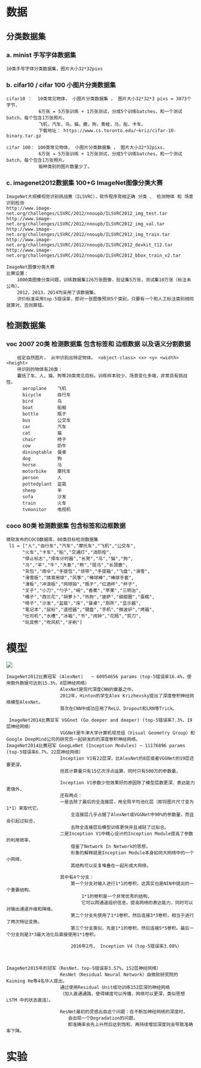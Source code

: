 # 数据
## 分类数据集
### a. minist 手写字体数据集
    10类手写字体分类数据集，图片大小32*32pixs
### b. cifar10 / cifar 100  小图片分类数据集 
    cifar10 ：  10类常见物体， 小图片分类数据集 ， 图片大小32*32*3 pixs = 3073个字节，
                6万张 = 5万张训练 + 1万张测试，分成5个训练batches，和一个测试batch，每个包含1万张照片。
                飞机，汽车，鸟，猫，鹿，狗，青蛙，马，船，卡车。
                下载地址： https://www.cs.toronto.edu/~kriz/cifar-10-binary.tar.gz
                
    cifar 100： 100类常见物体， 小图片分类数据集 ， 图片大小32*32pixs，
                6万张 = 5万张训练 + 1万张测试，分成5个训练batches，和一个测试batch，每个包含1万张照片。
                每种类别的图片数量少了。

### c. imagenet2012数据集 100+G ImageNet图像分类大赛
    ImageNet大规模视觉识别挑战赛（ILSVRC），软件程序竞相正确 分类 、 检测物体 和 场景识别检测
    http://www.image-net.org/challenges/LSVRC/2012/nnoupb/ILSVRC2012_img_test.tar
    http://www.image-net.org/challenges/LSVRC/2012/nnoupb/ILSVRC2012_img_val.tar
    http://www.image-net.org/challenges/LSVRC/2012/nnoupb/ILSVRC2012_img_train.tar
    http://www.image-net.org/challenges/LSVRC/2012/nnoupb/ILSVRC2012_devkit_t12.tar
    http://www.image-net.org/challenges/LSVRC/2012/nnoupb/ILSVRC2012_bbox_train_v2.tar
    
    ImageNet图像分类大赛
    比赛设置：
        1000类图像分类问题，训练数据集126万张图像，验证集5万张，测试集10万张（标注未公布）。
        2012，2013，2014均采用了该数据集。
        评价标准采用top-5错误率，即对一张图像预测5个类别，只要有一个和人工标注类别相同就算对，否则算错。
        
        

## 检测数据集
### voc 2007  20类 检测数据集 包含标签和 边框数据 以及语义分割数据

        给定自然图片， 从中识别出特定物体。 <object-class> <x> <y> <width> <height>
        待识别的物体有20类：
        囊括了车、人、猫、狗等20类常见目标。训练样本较少、场景变化多端，非常具有挑战性。
          aeroplane    飞机
          bicycle      自行车
          bird         鸟
          boat         船舶
          bottle       瓶子
          bus          公交车
          car          汽车
          cat          猫
          chair        椅子
          cow          奶牛
          diningtable  餐桌
          dog          狗
          horse        马
          motorbike    摩托车
          person       人
          pottedplant  盆栽
          sheep        羊
          sofa         沙发
          train        火车
          tvmonitor    电视机



### coco      80类 检测数据集 包含标签和边框数据
    微软发布的COCO数据库，80类目标检测数据集
     l1 = ["人","自行车","汽车","摩托车","飞机","公交车",
          "火车","卡车","船","交通灯","消防栓",
          "停止标志","停车计时器","长凳","鸟","猫","狗",
          "马","羊","牛","大象","熊","斑马","长颈鹿",
          "背包","雨伞","手提包","领带","手提箱","飞盘","滑雪",
          "滑雪板","体育用球","风筝","棒球棒","棒球手套",
          "滑板","冲浪板","网球拍","瓶子","红酒杯","杯子",
          "叉子","小刀","勺子","碗","香蕉","苹果","三明治",
          "橘子","西兰花","胡萝卜","热狗","披萨","甜甜圈","蛋糕",
          "椅子","沙发","盆栽","床","餐桌","厕所","显示器",
          "笔记本","鼠标","遥控器","键盘","手机","微波炉","烤箱",
          "吐司机","水槽","冰箱","书","闹钟","花瓶","剪刀",
          "玩具熊","吹风机","牙刷"]   

# 模型
![](https://img-blog.csdn.net/20180322140623808)


    ImageNet2012比赛冠军 (AlexNet)   ~ 60954656 params (top-5错误率16.4%，使用额外数据可达到15.3%，8层神经网络）
                        AlexNet是现代深度CNN的奠基之作。
                        2012年，Hinton的学生Alex Krizhevsky提出了深度卷积神经网络模型AlexNet。
                        首次在CNN中成功应用了ReLU、Dropout和LRN等Trick。

     ImageNet2014比赛亚军 VGGnet (Go deeper and deeper) (top-5错误率7.3%，19层神经网络）
                        VGGNet是牛津大学计算机视觉组（Visual Geometry Group）和Google DeepMind公司的研究员一起研发的的深度卷积神经网络。                   
    ImageNet2014比赛冠军 GoogLeNet (Inception Modules) ~ 11176896 params (top-5错误率6.7%，22层神经网络）
                        Inception V1有22层深，比AlexNet的8层或者VGGNet的19层还要更深。
                        但其计算量只有15亿次浮点运算，同时只有500万的参数量，

                        Inception V1参数少但效果好的原因除了模型层数更深、表达能力更强外，
                        还有两点：
                        一是去除了最后的全连接层，用全局平均池化层（即将图片尺寸变为1*1）来取代它。
                            全连接层几乎占据了AlexNet或VGGNet中90%的参数量，而且会引起过拟合，
                            去除全连接层后模型训练更快并且减轻了过拟合。
                        二是Inception V1中精心设计的Inception Module提高了参数的利用效率，
                            借鉴了Network In Network的思想，
                            形象的解释就是Inception Module本身如同大网络中的一个小网络，
                            其结构可以反复堆叠在一起形成大网络。

                        其中有4个分支：
                            第一个分支对输入进行1*1的卷积，这其实也是NIN中提出的一个重要结构。
                                1*1的卷积是一个非常优秀的结构，
                                它可以跨通道组织信息，提高网络的表达能力，同时可以对输出通道升维和降维。
                            第二个分支先使用了1*1卷积，然后连接3*3卷积，相当于进行了两次特征变换。
                            第三个分支类似，先是1*1的卷积，然后连接5*5卷积。最后一个分支则是3*3最大池化后直接使用1*1卷积。

                            2016年2月， Inception V4（top-5错误率3.08%）



    ImageNet2015年的冠军（ResNet，top-5错误率3.57%，152层神经网络）
                        ResNet（Residual Neural Network）由微软研究院的Kaiming He等4名华人提出，
                        通过使用Residual Unit成功训练152层深的神经网络
                        （加入直通通路，使得梯度可以传播，网络可以更深，类似思想LSTM 中的状态直连）。

                        ResNet最初的灵感出自这个问题：在不断加神经网络的深度时，
                           会出现一个Degradation的问题，
                           即准确率会先上升然后达到饱和，再持续增加深度则会导致准确率下降。





# 实验
